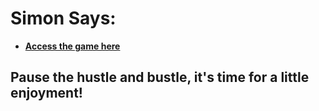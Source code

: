 # Simon Says: 
- **[Access the game here](https://hasan5352.github.io/Simon-Says-Game/)** 

## Pause the hustle and bustle, it's time for a little enjoyment!
